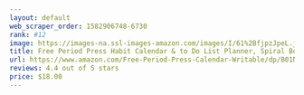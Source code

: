 ```yaml
---
layout: default 
﻿web_scraper_order: 1582906748-6730
rank: #12
image: https://images-na.ssl-images-amazon.com/images/I/61%2BfjpzJpeL.jpg
title: Free Period Press Habit Calendar & to Do List Planner, Spiral Bound Habit Tracker with…
url: https://www.amazon.com/Free-Period-Press-Calendar-Writable/dp/B01N9J5OE8/ref=zg_mw_office-products_12?_encoding=UTF8&psc=1&refRID=P0ECJQ11PPCC8ZJ2K329
reviews: 4.4 out of 5 stars
price: $18.00 
---
```

